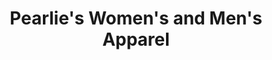 ---
title: "Pearlie's Women's and Men's Apparel"
url: /donalsonville/pearlies-womens-and-mens-apparel/
shop: Kleidung
---